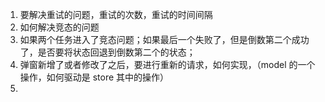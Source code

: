 1. 要解决重试的问题，重试的次数，重试的时间间隔
2. 如何解决竞态的问题
3. 如果两个任务进入了竞态问题；如果最后一个失败了，但是倒数第二个成功了，是否要将状态回退到倒数第二个的状态；
4. 弹窗新增了或者修改了之后，要进行重新的请求，如何实现，（model 的一个操作，如何驱动是 store 其中的操作）
5. 